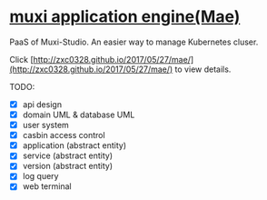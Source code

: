 # [muxi application engine(Mae)](https://github.com/muxiyun/Mae/tree/master)

PaaS of Muxi-Studio. An easier way to manage Kubernetes cluser.

Click [http://zxc0328.github.io/2017/05/27/mae/](http://zxc0328.github.io/2017/05/27/mae/) to view details.


TODO:
- [x] api design
- [x] domain UML & database UML
- [x] user system
- [x] casbin access control
- [x] application (abstract entity)
- [x] service (abstract entity)
- [x] version (abstract entity)
- [x] log query
- [x] web terminal